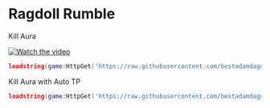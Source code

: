 # Ragdoll Rumble

Kill Aura

[![Watch the video](https://img.youtube.com/vi/A6ElhMHsmJY/mqdefault.jpg)](https://youtu.be/A6ElhMHsmJY)

```lua
loadstring(game:HttpGet('https://raw.githubusercontent.com/bestadamdagoat/random-scripts/main/ragdoll-rumble/killaura.lua'))()
```

Kill Aura with Auto TP
```lua
loadstring(game:HttpGet('https://raw.githubusercontent.com/bestadamdagoat/random-scripts/main/ragdoll-rumble/killauratp.lua'))()
```
